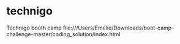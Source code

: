 # technigo
Technigo booth camp
file:///Users/Emelie/Downloads/boot-camp-challenge-master/coding_solution/index.html
